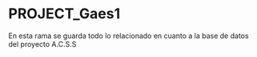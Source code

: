 # PROJECT_Gaes1
En esta rama se guarda todo lo relacionado en cuanto a la base de datos del proyecto A.C.S.S
